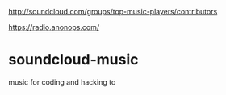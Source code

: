 http://soundcloud.com/groups/top-music-players/contributors

https://radio.anonops.com/


soundcloud-music
================

music for coding and hacking to
